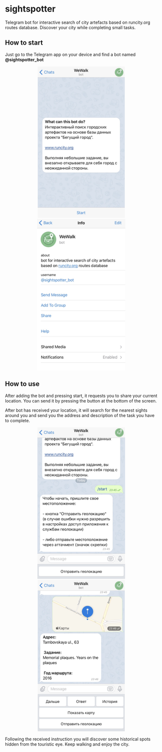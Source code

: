 # sightspotter

Telegram bot for interactive search of city artefacts based on runcity.org routes database. 
Discover your city while completing small tasks.

## How to start

Just go to the Telegram app on your device and find a bot named **@sightspotter_bot**

<p align="center">
<img src="misc/IMG_3130.jpg" height="500"> 
<img src="misc/IMG_3131.jpg" height="500">
</p>  

## How to use

After adding the bot and pressing start, it requests you to share your current location. 
You can send it by pressing the button at the bottom of the screen. 

After bot has received your location, it will search for the nearest sights around you and
send you the address and description of the task you have to complete.    

<p align="center">
<img src="misc/IMG_3132.jpg" height="500"> 
<img src="misc/IMG_3133.jpg" height="500">
</p>  

Following the received instruction you will discover some historical spots hidden from the touristic eye.
Keep walking and enjoy the city. 
